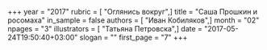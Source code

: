 +++
year = "2017"
rubric = [ "Оглянись вокруг",]
title = "Саша Прошкин и росомаха"
in_sample = false
authors = [ "Иван Кобиляков",]
month = "02"
npages = "3"
illustrators = [ "Татьяна Петровска",]
date = "2017-05-24T19:50:40+03:00"
slogan = ""
first_page = "7"
+++
